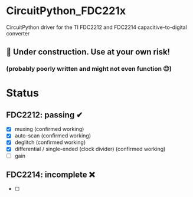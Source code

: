 # CircuitPython_FDC221x
CircuitPython driver for the TI FDC2212 and FDC2214 capacitive-to-digital converter

## 🚧 Under construction. Use at your own risk!
### (probably poorly written and might not even function 😉)

# Status
## FDC2212: passing ✔
- [x] muxing (confirmed working)
- [x] auto-scan (confirmed working)
- [x] deglitch (confirmed working)
- [x] differential / single-ended (clock divider) (confirmed working)
- [ ] gain

## FDC2214: incomplete ❌
- [ ]
